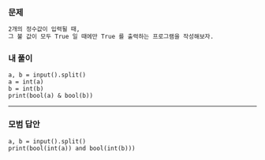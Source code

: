 ### 문제 
```sh
2개의 정수값이 입력될 때,
그 불 값이 모두 True 일 때에만 True 를 출력하는 프로그램을 작성해보자.
```
### 내 풀이
~~~
a, b = input().split()
a = int(a)
b = int(b)
print(bool(a) & bool(b))
~~~

***
### 모범 답안
~~~
a, b = input().split()
print(bool(int(a)) and bool(int(b)))
~~~ 
